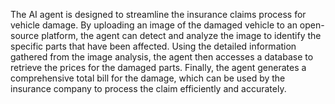 <a name="Description"></a>

The AI agent is designed to streamline the insurance claims process for vehicle damage. By uploading an image of the damaged vehicle to an open-source platform, the agent can detect and analyze the image to identify the specific parts that have been affected. Using the detailed information gathered from the image analysis, the agent then accesses a database to retrieve the prices for the damaged parts. Finally, the agent generates a comprehensive total bill for the damage, which can be used by the insurance company to process the claim efficiently and accurately.